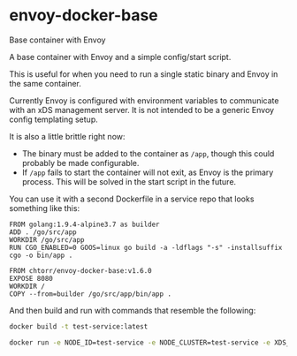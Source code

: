 # envoy-docker-base
Base container with Envoy

A base container with Envoy and a simple config/start script.

This is useful for when you need to run a single static binary and Envoy in the same container.

Currently Envoy is configured with environment variables to communicate with an xDS management server.  It is not intended to be a generic Envoy config templating setup.

It is also a little brittle right now:
* The binary must be added to the container as `/app`, though this could probably be made configurable.
* If `/app` fails to start the container will not exit, as Envoy is the primary process.  This will be solved in the start script in the future.

You can use it with a second Dockerfile in a service repo that looks something like this:

```
FROM golang:1.9.4-alpine3.7 as builder
ADD . /go/src/app
WORKDIR /go/src/app
RUN CGO_ENABLED=0 GOOS=linux go build -a -ldflags "-s" -installsuffix cgo -o bin/app .

FROM chtorr/envoy-docker-base:v1.6.0
EXPOSE 8080
WORKDIR /
COPY --from=builder /go/src/app/bin/app .
```

And then build and run with commands that resemble the following:
```sh
docker build -t test-service:latest

docker run -e NODE_ID=test-service -e NODE_CLUSTER=test-service -e XDS_HOST=172.17.8.101 -e XDS_PORT=18000 -ti test-service:latst
```
